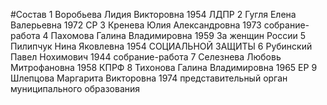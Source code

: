 #Состав
1 Воробьева Лидия Викторовна 1954 ЛДПР
2 Гугля Елена Валерьевна 1972 СР
3 Кренева Юлия Александровна 1973 собрание-работа
4 Пахомова Галина Владимировна 1959 За женщин России
5 Пилипчук Нина Яковлевна 1954 СОЦИАЛЬНОЙ ЗАЩИТЫ
6 Рубинский Павел Нохимович 1944 собрание-работа
7 Селезнева Любовь Митрофановна 1958 КПРФ
8 Тихонова Галина Владимировна 1965 ЕР
9 Шлепцова Маргарита Викторовна 1974 представительный орган муниципального образования

